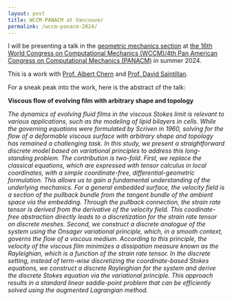 ```yaml
---
layout: post
title: WCCM-PANACM at Vancouver
permalink: /wccm-panacm-2024/
---
```

I will be presenting a talk in the [geometric mechanics section](https://storage.googleapis.com/usacm_static_shared/wccm2024/MS_0306.pdf) at [the 16th World Congress on Computational Mechanics (WCCM)/4th Pan American Congress on Computational Mechanics (PANACM)](https://www.wccm2024.org) in summer 2024. 

This is a work with <a href="https://cseweb.ucsd.edu/~alchern/">Prof. Albert Chern</a> and <a href="http://stokeslet.ucsd.edu">Prof. David Saintillan</a>.

For a sneak peak into the work, here is the abstract of the talk: 

**Viscous flow of evolving film with arbitrary shape and topology**

*The dynamics of evolving fluid films in the viscous Stokes limit is relevant to various applications, such as the modeling of lipid bilayers in cells. 
While the governing equations were formulated by Scriven in 1960, solving for the flow of a deformable viscous surface with arbitrary shape and topology has remained a challenging task. 
In this study, we present a straightforward discrete model based on variational principles to address this long-standing problem.
The contribution is two-fold.
First, we replace the classical equations, which are expressed with tensor calculus in local coordinates, with a simple coordinate-free, differential-geometric formulation.
This allows us to gain a fundamental understanding of the underlying mechanics. 
For a general embedded surface, the velocity field is a section of the pullback bundle from the tangent bundle of the ambient space via the embedding. 
Through the pullback connection, the strain rate tensor is derived from the derivative of the velocity field. 
This coodinate-free abstraction directly leads to a discretization for the strain rate tensor on discrete meshes.
Second, we construct a discrete analogue of the system using the Onsager variational principle, which, in a smooth context, governs the flow of a viscous medium. 
According to this principle, the velocity of the viscous film minimizes a dissipation measure known as the Rayleighian, which is a function of the strain rate tensor. 
In the discrete setting, instead of term-wise discretizing the coordinate-based Stokes equations, we construct a discrete Rayleighian for the system and derive the discrete Stokes equation via the variational principle. 
This approach results in a standard linear saddle-point problem that can be efficiently solved using the augmented Lagrangian method.*

<!-- <div style="text-align:center;">
<video width="800" height="500" controls>
  <source src="../assets/videos/production.mp4" type="video/mp4">
</video>
</div> -->


